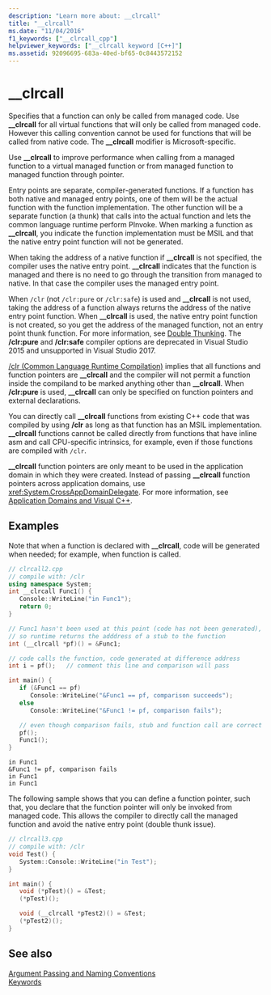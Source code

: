 ```yaml
---
description: "Learn more about: __clrcall"
title: "__clrcall"
ms.date: "11/04/2016"
f1_keywords: ["__clrcall_cpp"]
helpviewer_keywords: ["__clrcall keyword [C++]"]
ms.assetid: 92096695-683a-40ed-bf65-0c8443572152
---
```

# __clrcall

Specifies that a function can only be called from managed code.  Use **__clrcall** for all virtual functions that will only be called from managed code. However this calling convention cannot be used for functions that will be called from native code. The **__clrcall** modifier is Microsoft-specific.

Use **__clrcall** to improve performance when calling from a managed function to a virtual managed function or from managed function to managed function through pointer.

Entry points are separate, compiler-generated functions. If a function has both native and managed entry points, one of them will be the actual function with the function implementation. The other function will be a separate function (a thunk) that calls into the actual function and lets the common language runtime perform PInvoke. When marking a function as **__clrcall**, you indicate the function implementation must be MSIL and that the native entry point function will not be generated.

When taking the address of a native function if **__clrcall** is not specified, the compiler uses the native entry point. **__clrcall** indicates that the function is managed and there is no need to go through the transition from managed to native. In that case the compiler uses the managed entry point.

When `/clr` (not `/clr:pure` or `/clr:safe`) is used and **__clrcall** is not used, taking the address of a function always returns the address of the native entry point function. When **__clrcall** is used, the native entry point function is not created, so you get the address of the managed function, not an entry point thunk function. For more information, see [Double Thunking](../dotnet/double-thunking-cpp.md). The **/clr:pure** and **/clr:safe** compiler options are deprecated in Visual Studio 2015 and unsupported in Visual Studio 2017.

[/clr (Common Language Runtime Compilation)](../build/reference/clr-common-language-runtime-compilation.md) implies that all functions and function pointers are **__clrcall** and the compiler will not permit a function inside the compiland to be marked anything other than **__clrcall**. When **/clr:pure** is used, **__clrcall** can only be specified on function pointers and external declarations.

You can directly call **__clrcall** functions from existing C++ code that was compiled by using **/clr** as long as that function has an MSIL implementation. **__clrcall** functions cannot be called directly from functions that have inline asm and call CPU-specific intrinsics, for example, even if those functions are compiled with `/clr`.

**__clrcall** function pointers are only meant to be used in the application domain in which they were created.  Instead of passing **__clrcall** function pointers across application domains, use <xref:System.CrossAppDomainDelegate>. For more information, see [Application Domains and Visual C++](../dotnet/application-domains-and-visual-cpp.md).

## Examples

Note that when a function is declared with **__clrcall**, code will be generated when needed; for example, when function is called.

```cpp
// clrcall2.cpp
// compile with: /clr
using namespace System;
int __clrcall Func1() {
   Console::WriteLine("in Func1");
   return 0;
}

// Func1 hasn't been used at this point (code has not been generated),
// so runtime returns the adddress of a stub to the function
int (__clrcall *pf)() = &Func1;

// code calls the function, code generated at difference address
int i = pf();   // comment this line and comparison will pass

int main() {
   if (&Func1 == pf)
      Console::WriteLine("&Func1 == pf, comparison succeeds");
   else
      Console::WriteLine("&Func1 != pf, comparison fails");

   // even though comparison fails, stub and function call are correct
   pf();
   Func1();
}
```

```Output
in Func1
&Func1 != pf, comparison fails
in Func1
in Func1
```

The following sample shows that you can define a function pointer, such that, you declare that the function pointer will only be invoked from managed code. This allows the compiler to directly call the managed function and avoid the native entry point (double thunk issue).

```cpp
// clrcall3.cpp
// compile with: /clr
void Test() {
   System::Console::WriteLine("in Test");
}

int main() {
   void (*pTest)() = &Test;
   (*pTest)();

   void (__clrcall *pTest2)() = &Test;
   (*pTest2)();
}
```

## See also

[Argument Passing and Naming Conventions](../cpp/argument-passing-and-naming-conventions.md)<br/>
[Keywords](../cpp/keywords-cpp.md)
